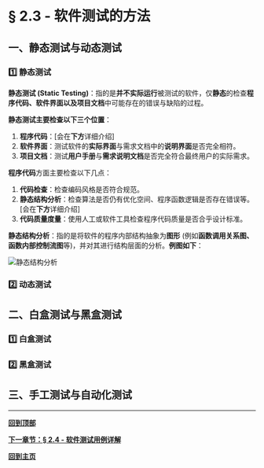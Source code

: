 # § 2.3 - 软件测试的方法

## 一、静态测试与动态测试

### :one: 静态测试

**静态测试 (Static Testing)**：指的是**并不实际运行**被测试的软件，仅**静态**的检查**程序代码、软件界面以及项目文档**中可能存在的错误与缺陷的过程。

**静态测试主要检查以下三个位置**：

1. **程序代码**：[会在**下方**详细介绍]
2. **软件界面**：测试软件的**实际界面**与需求文档中的**说明界面**是否完全相符。
3. **项目文档**：测试**用户手册**与**需求说明文档**是否完全符合最终用户的实际需求。

**程序代码**方面主要检查以下几点：

1. **代码检查**：检查编码风格是否符合规范。
2. **静态结构分析**：检查算法是否仍有优化空间、程序函数逻辑是否存在错误等。[会在**下方**详细介绍]
3. **代码质量度量**：使用人工或软件工具检查程序代码质量是否合乎设计标准。

**静态结构分析**：指的是将软件的程序内部结构抽象为**图形** (例如**函数调用关系图、函数内部控制流图**等)，并对其进行结构层面的分析。**例图如下**：

![静态结构分析]()

### :two: 动态测试



## 二、白盒测试与黑盒测试

### :one: 白盒测试



### :two: 黑盒测试



## 三、手工测试与自动化测试




---
[**回到顶部**]()

[**下一章节：§ 2.4 - 软件测试用例详解**]()

[**回到主页**](https://github.com/Lingggao/Software-Testing-Basics#%E8%BD%AF%E4%BB%B6%E6%B5%8B%E8%AF%95%E5%9F%BA%E7%A1%80)
